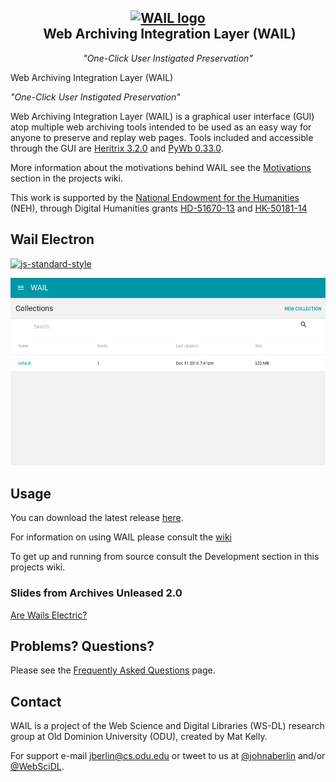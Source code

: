 <h2 align="center">
 <a href="http://github.com/machawk1/wail"><img src="https://cdn.rawgit.com/machawk1/wail/osagnostic/build/icons/whale_256.png" alt="WAIL logo" /></a><br />&nbsp;Web Archiving Integration Layer (WAIL)</h2>
<p align="center" style="font-weight: normal;"><em>"One-Click User Instigated Preservation"</em></p>

Web Archiving Integration Layer (WAIL)

_"One-Click User Instigated Preservation"_

Web Archiving Integration Layer (WAIL) is a graphical user interface (GUI) atop multiple web archiving tools 
intended to be used as an easy way for anyone to preserve and replay web pages. 
Tools included and accessible through the GUI are [Heritrix 3.2.0](https://github.com/internetarchive/heritrix3) 
and [PyWb 0.33.0](https://github.com/ikreymer/pywb).

More information about the motivations behind WAIL see the [Motivations](https://github.com/N0taN3rd/wail/wiki/Why-Wail%3F) section in the projects wiki.


This work is supported by the [National Endowment for the Humanities](https://www.neh.gov/) (NEH), through Digital Humanities grants [HD-51670-13](https://securegrants.neh.gov/publicquery/main.aspx?f=1&gn=HD-51670-13) and [HK-50181-14](https://securegrants.neh.gov/publicquery/main.aspx?f=1&gn=HK-50181-14)

## Wail Electron
[![js-standard-style](https://cdn.rawgit.com/feross/standard/master/badge.svg)](https://github.com/feross/standard)

![Wail Electron Advanced](images/wailHome.png?raw=true "Basic")

## Usage
You can download the latest release [here](https://github.com/N0taN3rd/wail/releases). 

For information on using WAIL please consult the [wiki](https://github.com/N0taN3rd/wail/wiki)

To get up and running from source consult the Development section in this projects wiki.

### Slides from Archives Unleased 2.0
[Are Wails Electric?](http://www.slideshare.net/JohnBerlin3/are-wails-electric)


## Problems? Questions?

Please see the [Frequently Asked Questions](https://github.com/N0taN3rd/wail/wiki/FAQ) page.

## Contact

WAIL is a project of the Web Science and Digital Libraries (WS-DL) research group at Old Dominion University (ODU), created by Mat Kelly.

For support e-mail jberlin@cs.odu.edu or tweet to us at [@johnaberlin](https://twitter.com/johnaberlin) and/or [@WebSciDL](https://twitter.com/WebSciDL).
